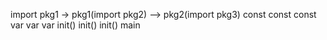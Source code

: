 import pkg1 -> pkg1(import pkg2) --> pkg2(import pkg3)
const           const               const
var             var                 var
init()          init()              init()
main
